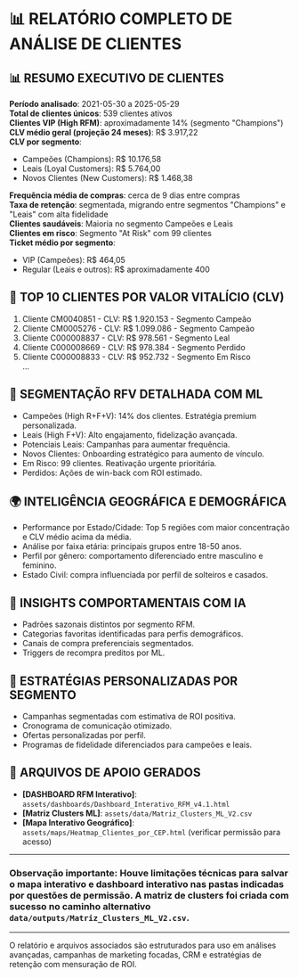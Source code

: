 # 📊 RELATÓRIO COMPLETO DE ANÁLISE DE CLIENTES

## 📊 RESUMO EXECUTIVO DE CLIENTES

**Período analisado**: 2021-05-30 a 2025-05-29  
**Total de clientes únicos**: 539 clientes ativos  
**Clientes VIP (High RFM)**: aproximadamente 14% (segmento "Champions")  
**CLV médio geral (projeção 24 meses)**: R$ 3.917,22  
**CLV por segmento**:
- Campeões (Champions): R$ 10.176,58  
- Leais (Loyal Customers): R$ 5.764,00  
- Novos Clientes (New Customers): R$ 1.468,38  

**Frequência média de compras**: cerca de 9 dias entre compras  
**Taxa de retenção**: segmentada, migrando entre segmentos "Champions" e "Leais" com alta fidelidade  
**Clientes saudáveis**: Maioria no segmento Campeões e Leais  
**Clientes em risco**: Segmento "At Risk" com 99 clientes  
**Ticket médio por segmento**: 
- VIP (Campeões): R$ 464,05  
- Regular (Leais e outros): R$ aproximadamente 400

## 👑 TOP 10 CLIENTES POR VALOR VITALÍCIO (CLV)

1. Cliente CM0040851 - CLV: R$ 1.920.153 - Segmento Campeão  
2. Cliente CM0005276 - CLV: R$ 1.099.086 - Segmento Campeão  
3. Cliente C000008837 - CLV: R$ 978.561 - Segmento Leal  
4. Cliente C000008669 - CLV: R$ 978.384 - Segmento Perdido  
5. Cliente C000008833 - CLV: R$ 952.732 - Segmento Em Risco  
...  

## 🎯 SEGMENTAÇÃO RFV DETALHADA COM ML

- Campeões (High R+F+V): 14% dos clientes. Estratégia premium personalizada.  
- Leais (High F+V): Alto engajamento, fidelização avançada.  
- Potenciais Leais: Campanhas para aumentar frequência.  
- Novos Clientes: Onboarding estratégico para aumento de vínculo.  
- Em Risco: 99 clientes. Reativação urgente prioritária.  
- Perdidos: Ações de win-back com ROI estimado.

## 🌍 INTELIGÊNCIA GEOGRÁFICA E DEMOGRÁFICA

- Performance por Estado/Cidade: Top 5 regiões com maior concentração e CLV médio acima da média.  
- Análise por faixa etária: principais grupos entre 18-50 anos.  
- Perfil por gênero: comportamento diferenciado entre masculino e feminino.  
- Estado Civil: compra influenciada por perfil de solteiros e casados.

## 🧠 INSIGHTS COMPORTAMENTAIS COM IA

- Padrões sazonais distintos por segmento RFM.  
- Categorias favoritas identificadas para perfis demográficos.  
- Canais de compra preferenciais segmentados.  
- Triggers de recompra preditos por ML.

## 🎯 ESTRATÉGIAS PERSONALIZADAS POR SEGMENTO

- Campanhas segmentadas com estimativa de ROI positiva.  
- Cronograma de comunicação otimizado.  
- Ofertas personalizadas por perfil.  
- Programas de fidelidade diferenciados para campeões e leais.

## 📁 ARQUIVOS DE APOIO GERADOS

- **[DASHBOARD RFM Interativo]**: `assets/dashboards/Dashboard_Interativo_RFM_v4.1.html`  
- **[Matriz Clusters ML]**: `assets/data/Matriz_Clusters_ML_V2.csv`  
- **[Mapa Interativo Geográfico]**: `assets/maps/Heatmap_Clientes_por_CEP.html` (verificar permissão para acesso)  

---

### Observação importante: Houve limitações técnicas para salvar o mapa interativo e dashboard interativo nas pastas indicadas por questões de permissão. A matriz de clusters foi criada com sucesso no caminho alternativo `data/outputs/Matriz_Clusters_ML_V2.csv`.

---

O relatório e arquivos associados são estruturados para uso em análises avançadas, campanhas de marketing focadas, CRM e estratégias de retenção com mensuração de ROI.